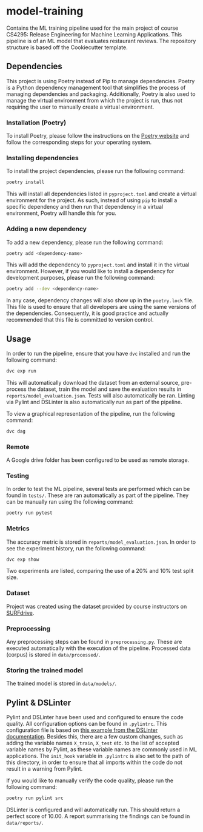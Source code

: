# model-training
Contains the ML training pipeline used for the main project of course CS4295: Release Engineering for Machine Learning Applications. This pipeline is of an ML model that evaluates restaurant reviews. The repository structure is based off the Cookiecutter template.

## **Dependencies**

This project is using Poetry instead of Pip to manage dependencies. Poetry is a Python dependency management tool that simplifies the process of managing dependencies and packaging. Additionally, Poetry is also used to manage the virtual environment from which the project is run, thus not requiring the user to manually create a virtual environment.

### **Installation (Poetry)**

To install Poetry, please follow the instructions on the [Poetry website](https://python-poetry.org/docs/#installation) and follow the corresponding steps for your operating system.

### **Installing dependencies**

To install the project dependencies, please run the following command:

```bash
poetry install
```

This will install all dependencies listed in `pyproject.toml` and create a virtual environment for the project. As such, instead of using `pip` to install a specific dependency and then run that dependency in a virtual environment, Poetry will handle this for you.

### **Adding a new dependency**

To add a new dependency, please run the following command:

```bash
poetry add <dependency-name>
```

This will add the dependency to `pyproject.toml` and install it in the virtual environment.
However, if you would like to install a dependency for development purposes, please run the following command:

```bash
poetry add --dev <dependency-name>
```

In any case, dependency changes will also show up in the `poetry.lock` file. This file is used to ensure that all developers are using the same versions of the dependencies. Consequently, it is good practice and actually recommended that this file is committed to version control. 

## **Usage**

In order to run the pipeline, ensure that you have `dvc` installed and run the following command:

```bash
dvc exp run
```

This will automatically download the dataset from an external source, pre-process the dataset, train the model and save the evaluation results in `reports/model_evaluation.json`. Tests will also automatically be ran. Linting via Pylint and DSLinter is also automatically run as part of the pipeline.

To view a graphical representation of the pipeline, run the following command:
``` bash
dvc dag
```
### **Remote**

A Google drive folder has been configured to be used as remote storage.

### **Testing**

In order to test the ML pipeline, several tests are performed which can be found in `tests/`. These are ran automatically as part of the pipeline. They can be manually ran using the following command:

```bash
poetry run pytest
```

### **Metrics**

The accuracy metric is stored in `reports/model_evaluation.json`. In order to see the experiment history, run the following command:

```bash
dvc exp show
```
Two experiments are listed, comparing the use of a 20% and 10% test split size.

### **Dataset**

Project was created using the dataset provided by course instructors on [SURFdrive](https://surfdrive.surf.nl/files/index.php/s/207BTysNQFuVZPE?path=%2Fmaterial).

### **Preprocessing**

Any preprocessing steps can be found in `preprocessing.py`. These are executed automatically with the execution of the pipeline. Processed data (corpus) is stored in `data/processed/`.

### **Storing the trained model**

The trained model is stored in `data/models/`.

## **Pylint & DSLinter**

Pylint and DSLinter have been used and configured to ensure the code quality. All configuration options can be found in `.pylintrc`. This configuration file is based on [this example from the DSLinter documentation](https://github.com/SERG-Delft/dslinter/blob/main/docs/pylint-configuration-examples/pylintrc-for-ml-projects/.pylintrc). Besides this, there are a few custom changes, such as adding the variable names `X_train`, `X_test` etc. to the list of accepted variable names by Pylint, as these variable names are commonly used in ML applications. The `init_hook` variable in `.pylintrc` is also set to the path of this directory, in order to ensure that all imports within the code do not result in a warning from Pylint.

If you would like to manually verify the code quality, please run the following command:

```bash
poetry run pylint src
```

DSLinter is configured and will automatically run. This should return a perfect score of 10.00. A report summarising the findings can be found in `data/reports/`. 
